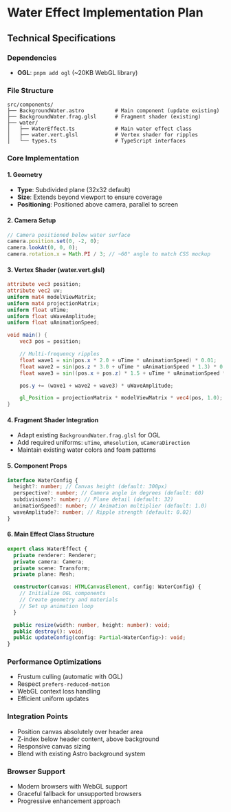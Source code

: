 # Water Effect Implementation Plan

## Technical Specifications

### Dependencies

- **OGL**: `pnpm add ogl` (~20KB WebGL library)

### File Structure

```
src/components/
├── BackgroundWater.astro          # Main component (update existing)
├── BackgroundWater.frag.glsl      # Fragment shader (existing)
├── water/
│   ├── WaterEffect.ts             # Main water effect class
│   ├── water.vert.glsl            # Vertex shader for ripples
│   └── types.ts                   # TypeScript interfaces
```

### Core Implementation

#### 1. Geometry

- **Type**: Subdivided plane (32x32 default)
- **Size**: Extends beyond viewport to ensure coverage
- **Positioning**: Positioned above camera, parallel to screen

#### 2. Camera Setup

```typescript
// Camera positioned below water surface
camera.position.set(0, -2, 0);
camera.lookAt(0, 0, 0);
camera.rotation.x = Math.PI / 3; // ~60° angle to match CSS mockup
```

#### 3. Vertex Shader (water.vert.glsl)

```glsl
attribute vec3 position;
attribute vec2 uv;
uniform mat4 modelViewMatrix;
uniform mat4 projectionMatrix;
uniform float uTime;
uniform float uWaveAmplitude;
uniform float uAnimationSpeed;

void main() {
    vec3 pos = position;

    // Multi-frequency ripples
    float wave1 = sin(pos.x * 2.0 + uTime * uAnimationSpeed) * 0.01;
    float wave2 = sin(pos.z * 3.0 + uTime * uAnimationSpeed * 1.3) * 0.005;
    float wave3 = sin((pos.x + pos.z) * 1.5 + uTime * uAnimationSpeed * 0.8) * 0.003;

    pos.y += (wave1 + wave2 + wave3) * uWaveAmplitude;

    gl_Position = projectionMatrix * modelViewMatrix * vec4(pos, 1.0);
}
```

#### 4. Fragment Shader Integration

- Adapt existing `BackgroundWater.frag.glsl` for OGL
- Add required uniforms: `uTime`, `uResolution`, `uCameraDirection`
- Maintain existing water colors and foam patterns

#### 5. Component Props

```typescript
interface WaterConfig {
  height?: number; // Canvas height (default: 300px)
  perspective?: number; // Camera angle in degrees (default: 60)
  subdivisions?: number; // Plane detail (default: 32)
  animationSpeed?: number; // Animation multiplier (default: 1.0)
  waveAmplitude?: number; // Ripple strength (default: 0.02)
}
```

#### 6. Main Effect Class Structure

```typescript
export class WaterEffect {
  private renderer: Renderer;
  private camera: Camera;
  private scene: Transform;
  private plane: Mesh;

  constructor(canvas: HTMLCanvasElement, config: WaterConfig) {
    // Initialize OGL components
    // Create geometry and materials
    // Set up animation loop
  }

  public resize(width: number, height: number): void;
  public destroy(): void;
  public updateConfig(config: Partial<WaterConfig>): void;
}
```

### Performance Optimizations

- Frustum culling (automatic with OGL)
- Respect `prefers-reduced-motion`
- WebGL context loss handling
- Efficient uniform updates

### Integration Points

- Position canvas absolutely over header area
- Z-index below header content, above background
- Responsive canvas sizing
- Blend with existing Astro background system

### Browser Support

- Modern browsers with WebGL support
- Graceful fallback for unsupported browsers
- Progressive enhancement approach
